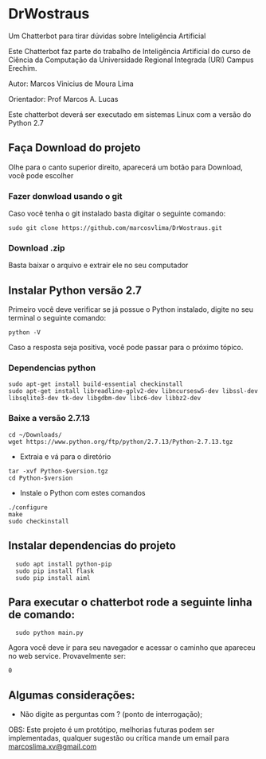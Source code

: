 # DrWostraus

Um Chatterbot para tirar dúvidas sobre Inteligência Artificial

Este Chatterbot faz parte do trabalho de Inteligência Artificial do curso de
Ciência da Computação da Universidade Regional Integrada (URI) Campus Erechim.

Autor: Marcos Vinicius de Moura Lima

Orientador: Prof Marcos A. Lucas

Este chatterbot deverá ser executado em sistemas Linux com a versão do Python 2.7

## Faça Download do projeto

Olhe para o canto superior direito, aparecerá um botão para Download, você pode escolher
 
### Fazer donwload usando o git
Caso você tenha o git instalado basta digitar o seguinte comando:
 ```
 sudo git clone https://github.com/marcosvlima/DrWostraus.git
 ```
   
### Download .zip
Basta baixar o arquivo e extrair ele no seu computador

## Instalar Python versão 2.7

Primeiro você deve verificar se já possue o Python instalado, digite no seu terminal o seguinte comando:
```
python -V
```

Caso a resposta seja positiva, você pode passar para o próximo tópico.

### Dependencias python
```
sudo apt-get install build-essential checkinstall
sudo apt-get install libreadline-gplv2-dev libncursesw5-dev libssl-dev libsqlite3-dev tk-dev libgdbm-dev libc6-dev libbz2-dev
```

### Baixe a versão 2.7.13

```
cd ~/Downloads/
wget https://www.python.org/ftp/python/2.7.13/Python-2.7.13.tgz
```

- Extraia e vá para o diretório
```
tar -xvf Python-$version.tgz
cd Python-$version
```

- Instale o Python com estes comandos
```
./configure
make
sudo checkinstall
```

## Instalar dependencias do projeto
```
  sudo apt install python-pip
  sudo pip install flask
  sudo pip install aiml
```

## Para executar o chatterbot rode a seguinte linha de comando:
```
  sudo python main.py
```

Agora você deve ir para seu navegador e acessar o caminho que apareceu no web service. Provavelmente ser:
```
0
```

## Algumas considerações:

- Não digite as perguntas com ? (ponto de interrogação);


OBS: Este projeto é um protótipo, melhorias futuras podem ser implementadas,
qualquer sugestão ou crítica mande um email para marcoslima.xv@gmail.com
